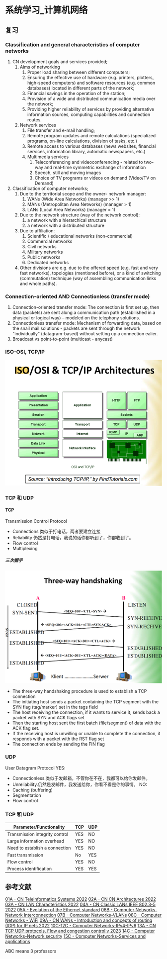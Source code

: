 # 系统学习_计算机网络

## 复习
### Classification and general characteristics of computer networks
1. CN development goals and services provided;
   1. Aims of networking
      1. Proper load sharing between different computers;
      2. Ensuring the effective use of hardware (e.g. printers, plotters, high-speed computers) and software resources (e.g. common databases) located in different parts of the network;
      3. Financial savings in the operation of the station;
      4. Provision of a wide and distributed communication media over the network;
      5. Providing higher reliability of services by providing alternative information sources, computing capabilities and connection routes.
   2. Network services
      1. File transfer and e-mail handling;
      2. Remote program updates and remote calculations 
        (specialized programs, on-line calculations, division of tasks, etc.)
      3. Remote access to various databases 
        (news websites, financial services, information library, automatic newspapers, etc.)
      4. Multimedia services
         1. Teleconferencing and videoconferencing - related to two-way and real-time symmetric exchange of information
         2. Speech, still and moving images
         3. Choice of TV programs or videos on demand (Video/TV on Demand)
2. Classification of computer networks;
   1. Due to the territorial scope and the owner- network manager:
      1. WANs (Wide Area Networks) (manager >> 1)
      2. MANs (Metropolitan Area Networks) (manager > 1)
      3. LANs (Local Area Networks) (manager = 1)
   2. Due to the network structure (way of the network control):
      1. a network with a hierarchical structure
      2. a network with a distributed structure
   3. Due to affiliation:
      1. Scientific / educational networks (non-commercial)
      2. Commercial networks
      3. Civil networks
      4. Military networks
      5. Public networks
      6. Dedicated networks
   4. Other divisions are e.g. due to the offered speed (e.g. fast and very fast networks), topologies (mentioned before), or a kind of switching (commutation) technique (way of assembling communication links and whole paths).

### Connection-oriented AND Connectionless (transfer mode)
1. Connection-oriented transfer mode:
   The connection is first set up, then data (packets) are sent along a communication path (estabilished in a physical or logical way) – modeled on the telephony solutions.
2. Connectionless transfer mode:
   Mechanism of forwarding data, based on the snail mail solutions - packets are sent through the network "individually" (datagram-based) without setting up a connection ealier.
3. Broadcast vs point-to-point (multicast - anycast)

### ISO-OSI, TCP/IP
![](2023-02-01-14-16-03.png)

### TCP 和 UDP
#### TCP
Transmission Control Protocol

* Connections 类似于打电话，两者要建立连接
* Reliability 仍然是打电话，我说的话你都听到了，你都收到了。
* Flow control
* Multiplexing


##### 三次握手
![](2023-02-01-14-17-55.png)

* The three-way handshaking procedure is used to establish a TCP connection 
* The initiating host sends a packet containing the TCP segment with the SYN flag (tag/marker) set in the tags field 
* The host receiving the connection, if it wants to service it, sends back a packet with SYN and ACK flags set 
* Then the starting host sent the first batch (file/segment) of data with the ACK flag set. 
* If the receiving host is unwilling or unable to complete the connection, it responds with a packet with the RST flag set
* The connection ends by sending the FIN flag

### UDP
User Datagram Protocol
YES:
* Connectionless.类似于发邮箱，不管你在不在，我都可以给你发邮件。
* Unreliability.仍然是发邮件，我发送给你，你看不看是你的事情。
NO:
* Caching (buffering)
* Segmentation
* Flow control


### TCP 和 UDP
| Parameter/Functionality        | TCP | UDP |
| ------------------------------ | --- | --- |
| Transmission integrity control | YES | NO  |
| Large information overhead     | YES | NO  |
| Need to establish a connection | YES | NO  |
| Fast transmission              | No  | YES |
| Flow control                   | YES | NO  |
| Process identification         | YES | YES |

## 参考文献
[01A - CN  Teleinformatics Systems 2022](01A%20-%20CN%20%20Teleinformatics%20Systems%202022.pdf)
[02A - CN  CN Architectures 2022](02A%20-%20CN%20%20CN%20Architectures%202022.pdf)
[03A - CN  LAN Characteristics 2022](03A%20-%20CN%20%20LAN%20Characteristics%202022.pdf)
[04A - CN Classic LANs IEEE 802.3-5 2022](04A%20-%20CN%20Classic%20LANs%20IEEE%20802.3-5%202022.pdf)
[05A - Evolution of the  Ethernet standard](05A%20-%20Evolution%20of%20the%20%20Ethernet%20standard.pdf)
[06B - Computer Networks-Network Interconnection](06B%20-%20Computer%20Networks-Network%20Interconnection.pdf)
[07B - Computer Networks-VLANs](07B%20-%20Computer%20Networks-VLANs.pdf)
[08C - Computer Networks - WiFi](08C%20-%20Computer%20Networks%20-%20WiFi.pdf)
[09A - CN WANs -  Introduction and concepts of routing  (IGP) for IP nets 2022](09A%20-%20CN%20WANs%20-%20%20Introduction%20and%20concepts%20of%20routing%20%20(IGP)%20for%20IP%20nets%202022.pdf)
[10C-12C - Computer Networks-IPv4-IPv6](10C-12C%20-%20Computer%20Networks-IPv4-IPv6.pdf)
[13A - CN TCP  UDP protocols. Flow and congestion control v 2023](13A%20-%20CN%20TCP%20%20UDP%20protocols.%20Flow%20and%20congestion%20control%20v%202023.pdf)
[14C - Computer Networks-Network security](14C%20-%20Computer%20Networks-Network%20security.pdf)
[15C - Computer Networks-Services and applications](15C%20-%20Computer%20Networks-Services%20and%20applications.pdf)

ABC means 3 professors
